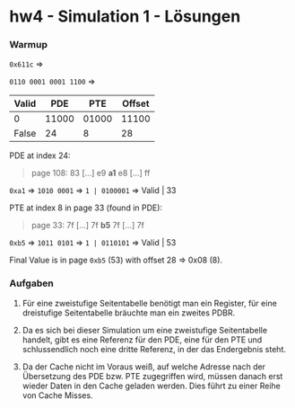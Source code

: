 # hw4 - Simulation 1 - Lösungen

### Warmup

`0x611c` =>

`0110 0001 0001 1100` =>

| Valid | PDE | PTE | Offset |
|-------|-----|-----|--------|
|0      |11000|01000|11100   |
| False | 24  | 8   | 28     |

PDE at index 24:

> page 108: 83 [...] e9 **a1** e8 [...] ff



`0xa1` => `1010 0001` => `1 | 0100001` => Valid | 33

PTE at index 8 in page 33 (found in PDE):

> page 33: 7f [...] 7f **b5** 7f [...] 7f


`0xb5` => `1011 0101` => `1 | 0110101` => Valid | 53

Final Value is in page `0xb5` (53) with offset 28 => 0x08 (8).



### Aufgaben

1. Für eine zweistufige Seitentabelle benötigt man ein Register, für eine dreistufige Seitentabelle bräuchte man ein zweites PDBR.

2. Da es sich bei dieser Simulation um eine zweistufige Seitentabelle handelt, gibt es eine Referenz für den PDE, eine für den PTE und schlussendlich noch eine dritte Referenz, in der das Endergebnis steht.

3. Da der Cache nicht im Voraus weiß, auf welche Adresse nach der Übersetzung des PDE bzw. PTE zugegriffen wird, müssen danach erst wieder Daten in den Cache geladen werden. Dies führt zu einer Reihe von Cache Misses.
